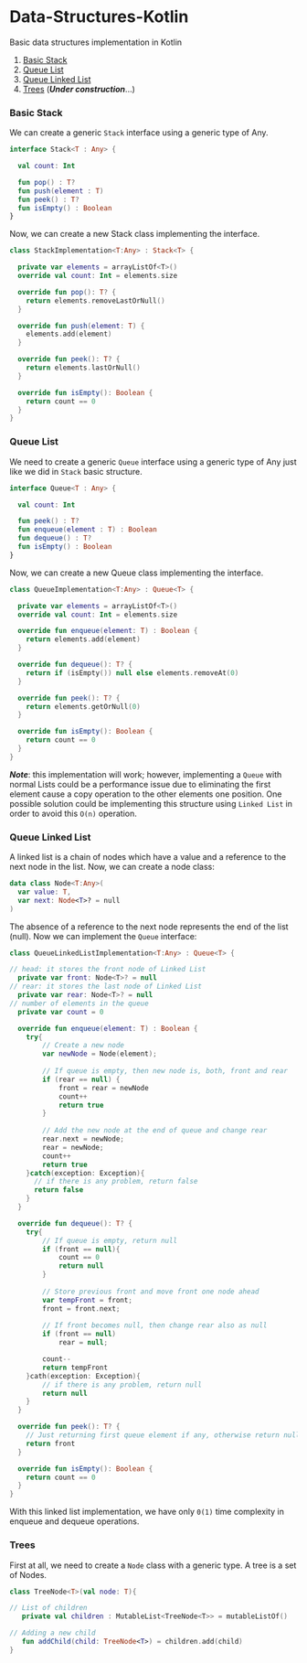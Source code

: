 # Data-Structures-Kotlin
Basic data structures implementation in Kotlin

1. [Basic Stack](#basic-stack)
2. [Queue List](#queue-list)
3. [Queue Linked List](#queue-linked-list)
4. [Trees](#trees) (***Under construction***...)

   
### Basic Stack

We can create a generic `Stack` interface using a generic type of Any.

```kotlin
interface Stack<T : Any> {

  val count: Int

  fun pop() : T?
  fun push(element : T)
  fun peek() : T?
  fun isEmpty() : Boolean
}
```

Now, we can create a new Stack class implementing the interface.

```kotlin
class StackImplementation<T:Any> : Stack<T> {

  private var elements = arrayListOf<T>()
  override val count: Int = elements.size

  override fun pop(): T? {
    return elements.removeLastOrNull()
  }

  override fun push(element: T) {
    elements.add(element)
  }

  override fun peek(): T? {
    return elements.lastOrNull()
  }

  override fun isEmpty(): Boolean {
    return count == 0
  }
}
```

### Queue List

We need to create a generic `Queue` interface using a generic type of Any just like we did in `Stack` basic structure.

```kotlin
interface Queue<T : Any> {

  val count: Int

  fun peek() : T?
  fun enqueue(element : T) : Boolean
  fun dequeue() : T?
  fun isEmpty() : Boolean
}
```

Now, we can create a new Queue class implementing the interface.

```kotlin
class QueueImplementation<T:Any> : Queue<T> {

  private var elements = arrayListOf<T>()
  override val count: Int = elements.size

  override fun enqueue(element: T) : Boolean {
    return elements.add(element)
  }

  override fun dequeue(): T? {
    return if (isEmpty()) null else elements.removeAt(0)
  }

  override fun peek(): T? {
    return elements.getOrNull(0)
  }

  override fun isEmpty(): Boolean {
    return count == 0
  }
}
```

***Note***: this implementation will work; however, implementing a `Queue` with normal Lists could be a performance issue due to eliminating the first element cause a copy operation to the other elements one position. One possible solution could be implementing this structure using `Linked List` in order to avoid this `O(n)` operation.

### Queue Linked List

A linked list is a chain of nodes which have a value and a reference to the next node in the list. Now, we can create a node class:

```kotlin
data class Node<T:Any>(
  var value: T,
  var next: Node<T>? = null
)
```

The absence of a reference to the next node represents the end of the list (null). Now we can implement the `Queue` interface:

```kotlin
class QueueLinkedListImplementation<T:Any> : Queue<T> {

// head: it stores the front node of Linked List
  private var front: Node<T>? = null
// rear: it stores the last node of Linked List
  private var rear: Node<T>? = null
// number of elements in the queue
  private var count = 0

  override fun enqueue(element: T) : Boolean {
    try{
        // Create a new node
        var newNode = Node(element);
 
        // If queue is empty, then new node is, both, front and rear
        if (rear == null) {
            front = rear = newNode
            count++
            return true
        }
 
        // Add the new node at the end of queue and change rear
        rear.next = newNode;
        rear = newNode;
        count++
        return true
    }catch(exception: Exception){
      // if there is any problem, return false
      return false
    }
  }

  override fun dequeue(): T? {
    try{
        // If queue is empty, return null
        if (front == null){
            count == 0
            return null
        }
 
        // Store previous front and move front one node ahead
        var tempFront = front;
        front = front.next;
 
        // If front becomes null, then change rear also as null
        if (front == null)
            rear = null;

        count--
        return tempFront
    }cath(exception: Exception){
        // if there is any problem, return null
        return null
    }    
  }

  override fun peek(): T? {
    // Just returning first queue element if any, otherwise return null
    return front 
  }

  override fun isEmpty(): Boolean {
    return count == 0
  }
}
```

With this linked list implementation, we have only `0(1)` time complexity in enqueue and dequeue operations.

### Trees

First at all, we need to create a `Node` class with a generic type. A tree is a set of Nodes.

```kotlin
class TreeNode<T>(val node: T){

// List of children
   private val children : MutableList<TreeNode<T>> = mutableListOf()

// Adding a new child
   fun addChild(child: TreeNode<T>) = children.add(child)
}
```
